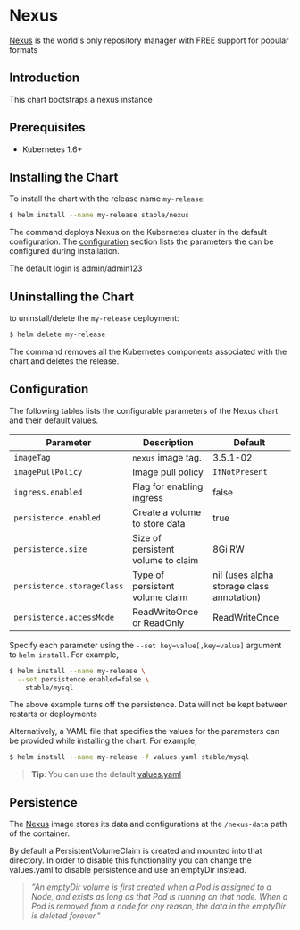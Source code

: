 # Nexus

[Nexus](https://www.sonatype.com/nexus-repository-oss) is the world's only repository manager with FREE support for popular formats

## Introduction

This chart bootstraps a nexus instance

## Prerequisites

- Kubernetes 1.6+

## Installing the Chart

To install the chart with the release name `my-release`:

```bash
$ helm install --name my-release stable/nexus
```

The command deploys Nexus on the Kubernetes cluster in the default configuration. The [configuration](#configuration) section lists the parameters the can be configured during installation.

The default login is admin/admin123

## Uninstalling the Chart

to uninstall/delete the `my-release` deployment:

```bash
$ helm delete my-release
```

The command removes all the Kubernetes components associated with the chart and deletes the release.

## Configuration

The following tables lists the configurable parameters of the Nexus chart and their default values.

| Parameter                  | Description                         | Default                                                    |
| -----------------------    | ----------------------------------  | ---------------------------------------------------------- |
| `imageTag`                 | `nexus` image tag.                  | 3.5.1-02                                                   |
| `imagePullPolicy`          | Image pull policy                   | `IfNotPresent`                                             |
| `ingress.enabled`          | Flag for enabling ingress           | false                                                      |
| `persistence.enabled`      | Create a volume to store data       | true                                                       |
| `persistence.size`         | Size of persistent volume to claim  | 8Gi RW                                                     |
| `persistence.storageClass` | Type of persistent volume claim     | nil  (uses alpha storage class annotation)                 |
| `persistence.accessMode`   | ReadWriteOnce or ReadOnly           | ReadWriteOnce                                              |

Specify each parameter using the `--set key=value[,key=value]` argument to `helm install`. For example,

```bash
$ helm install --name my-release \
  --set persistence.enabled=false \
    stable/mysql
```
The above example turns off the persistence. Data will not be kept between restarts or deployments

Alternatively, a YAML file that specifies the values for the parameters can be provided while installing the chart. For example,

```bash
$ helm install --name my-release -f values.yaml stable/mysql
```

> **Tip**: You can use the default [values.yaml](values.yaml)

## Persistence

The [Nexus](https://github.com/clearent/nexus) image stores its data and configurations at the `/nexus-data` path of the container.

By default a PersistentVolumeClaim is created and mounted into that directory. In order to disable this functionality
you can change the values.yaml to disable persistence and use an emptyDir instead.

> *"An emptyDir volume is first created when a Pod is assigned to a Node, and exists as long as that Pod is running on that node. When a Pod is removed from a node for any reason, the data in the emptyDir is deleted forever."*
